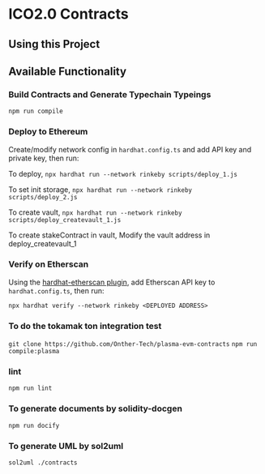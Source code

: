 # ICO2.0 Contracts

## Using this Project

## Available Functionality

### Build Contracts and Generate Typechain Typeings

`npm run compile`

### Deploy to Ethereum

Create/modify network config in `hardhat.config.ts` and add API key and private key, then run:

To deploy,
`npx hardhat run --network rinkeby scripts/deploy_1.js`

To set init storage,
`npx hardhat run --network rinkeby scripts/deploy_2.js`

To create vault,
`npx hardhat run --network rinkeby scripts/deploy_createvault_1.js`

To create stakeContract in vault,
Modify the vault address in deploy_createvault_1

### Verify on Etherscan

Using the [hardhat-etherscan plugin](https://hardhat.org/plugins/nomiclabs-hardhat-etherscan.html), add Etherscan API key to `hardhat.config.ts`, then run:

`npx hardhat verify --network rinkeby <DEPLOYED ADDRESS>`

### To do the tokamak ton integration test
`git clone https://github.com/Onther-Tech/plasma-evm-contracts`
`npm run compile:plasma`

### lint
`npm run lint`

### To generate documents by solidity-docgen
`npm run docify`


### To generate UML by sol2uml
`sol2uml ./contracts`

